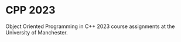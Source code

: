# CPP 2023

Object Oriented Programming in C++ 2023 course assignments at the University of Manchester.

<!-- ## Assignment description

### Assignment 1

Calculate the electron transition energy in the Bohr model
$E_{i j}=13.6 Z^2\left[\frac{1}{n_j^2}-\frac{1}{n_i^2}\right] \mathrm{eV}$ 
by asking the user to enter the atomic number, and initial and final quantum numbers,
and then ask the user whether to print out the energy of the transition in J or eV.

Programming skills: Basic calculation. Input validation.

### Assignment 2



 -->





















































